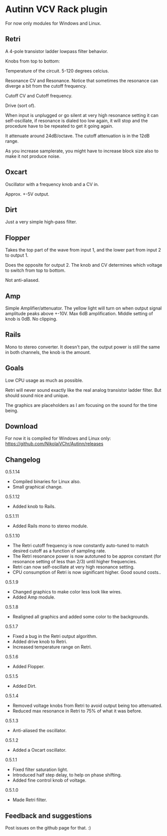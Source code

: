 # Autinn VCV Rack plugin

For now only modules for Windows and Linux.

## Retri

A 4-pole transistor ladder lowpass filter behavior.

Knobs from top to bottom:

Temperature of the circuit. 5-120 degrees celcius.

Resonance CV and Resonance. Notice that sometimes the resonance can diverge a bit from the cutoff frequency.

Cutoff CV and Cutoff frequency.

Drive (sort of).

When input is unplugged or go silent at very high resonance setting it can self-oscillate, if resonance is dialed too low again, it will stop and the procedure have to be repeated to get it going again.

It attenuate around 24dB/octave. The cutoff attenuation is in the 12dB range.

As you increase samplerate, you might have to increase block size also to make it not produce noise.

## Oxcart

Oscillator with a frequency knob and a CV in.

Approx. +-5V output.

## Dirt

Just a very simple high-pass filter.

## Flopper

Takes the top part of the wave from input 1, and the lower part from input 2 to output 1.

Does the opposite for output 2. The knob and CV determines which voltage to switch from top to bottom.

Not anti-aliased.

## Amp

Simple Amplifier/attenuator. The yellow light will turn on when output signal amplitude peaks above +-10V.
Max 6dB amplification. Middle setting of knob is 0dB. No clipping.

## Rails

Mono to stereo converter. It doesn't pan, the output power is still the same in both channels, the knob is the amount.

## Goals

Low CPU usage as much as possible.

Retri will never sound exactly like the real analog transistor ladder filter. But should sound nice and unique.

The graphics are placeholders as I am focusing on the sound for the time being.

## Download

For now it is compiled for Windows and Linux only: https://github.com/NikolaiVChr/Autinn/releases

## Changelog

0.5.1.14
* Compiled binaries for Linux also.
* Small graphical change.

0.5.1.12
* Added knob to Rails.

0.5.1.11
* Added Rails mono to stereo module.

0.5.1.10
* The Retri cutoff frequency is now constantly auto-tuned to match desired cutoff as a function of sampling rate.
* The Retri resonance power is now autotuned to be approx constant (for resonance setting of less than 2/3) until higher frequencies.
* Retri can now self-oscillate at very high resonance setting.
* CPU consumption of Retri is now significant higher. Good sound costs..

0.5.1.9
* Changed graphics to make color less look like wires.
* Added Amp module.

0.5.1.8
* Realigned all graphics and added some color to the backgrounds.

0.5.1.7
* Fixed a bug in the Retri output algorithm.
* Added drive knob to Retri.
* Increased temperature range on Retri.

0.5.1.6
* Added Flopper.

0.5.1.5
* Added Dirt.

0.5.1.4
* Removed voltage knobs from Retri to avoid output being too attenuated.
* Reduced max resonance in Retri to 75% of what it was before.

0.5.1.3
* Anti-aliased the oscillator.

0.5.1.2
* Added a Oxcart oscillator.

0.5.1.1 
* Fixed filter saturation light.
* Introduced half step delay, to help on phase shifting.
* Added fine control knob of voltage.

0.5.1.0
* Made Retri filter.

## Feedback and suggestions

Post issues on the github page for that. :)
